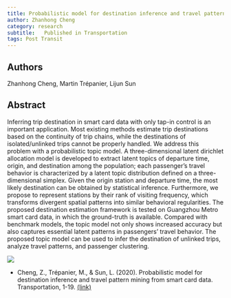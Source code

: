 ```yaml
---
title: Probabilistic model for destination inference and travel pattern mining from smart card data
author: Zhanhong Cheng
category: research
subtitle:  	Published in Transportation
tags: Post Transit
---
```


## Authors
Zhanhong Cheng, Martin Trépanier, Lijun Sun 

## Abstract
Inferring trip destination in smart card data with only tap-in control is an important application. Most existing methods estimate trip destinations based on the continuity of trip chains, while the destinations of isolated/unlinked trips cannot be properly handled. We address this problem with a probabilistic topic model. A three-dimensional latent dirichlet allocation model is developed to extract latent topics of departure time, origin, and destination among the population; each passenger’s travel behavior is characterized by a latent topic distribution defined on a three-dimensional simplex. Given the origin station and departure time, the most likely destination can be obtained by statistical inference. Furthermore, we propose to represent stations by their rank of visiting frequency, which transforms divergent spatial patterns into similar behavioral regularities. The proposed destination estimation framework is tested on Guangzhou Metro smart card data, in which the ground-truth is available. Compared with benchmark models, the topic model not only shows increased accuracy but also captures essential latent patterns in passengers’ travel behavior. The proposed topic model can be used to infer the destination of unlinked trips, analyze travel patterns, and passenger clustering.

![](https://smart-transport.github.io/img/projects/Destination_inference.png)

- Cheng, Z., Trépanier, M., & Sun, L. (2020). Probabilistic model for destination inference and travel pattern mining from smart card data. Transportation, 1-19. [(link)](https://doi.org/10.1007/s11116-020-10120-0)



